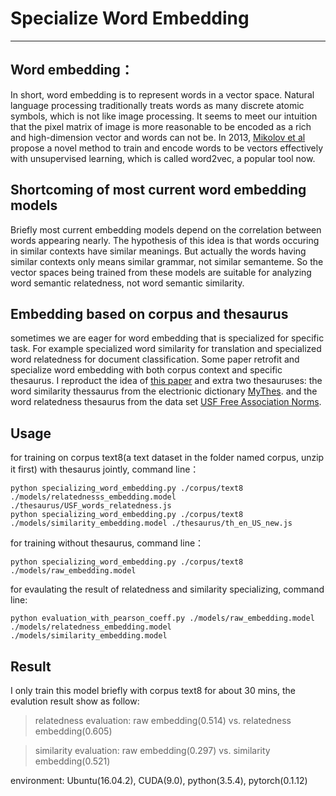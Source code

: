 # Specialize Word Embedding

------
## Word embedding：
In short, word embedding is to represent words in a vector space. Natural language processing traditionally treats words as many discrete atomic symbols, which is not like image processing. It seems to meet our intuition that the pixel matrix of image is more reasonable to be encoded as a rich and high-dimension vector and words can not be. In 2013, [Mikolov et al][1] propose a novel method to train and encode words to be vectors effectively with unsupervised learning, which is called word2vec, a popular tool now.

## Shortcoming of most current word embedding models
Briefly most current embedding models depend on the correlation between words appearing nearly. The hypothesis of this idea is that words occuring in similar contexts have similar meanings. But actually the words having similar contexts only means similar grammar, not similar semanteme. So the vector spaces being trained from these models are suitable for analyzing word semantic relatedness, not word semantic similarity.
## Embedding based on corpus and thesaurus
sometimes we are eager for word embedding that is specialized for specific task. For example specialized word similarity for translation and specialized word relatedness for document classification. Some paper retrofit and specialize word embedding with both corpus context and specific thesaurus. I reproduct the idea of [this paper][2] and extra two thesauruses: the word similarity thessaurus from the electrionic dictionary [MyThes][3]. and the word relatedness thesaurus from the data set [USF Free Association Norms][4]. 

## Usage
for training on corpus text8(a text dataset in the folder named corpus, unzip it first) with thesaurus jointly, command  line：
```shell
python specializing_word_embedding.py ./corpus/text8 ./models/relatednesss_embedding.model ./thesaurus/USF_words_relatedness.js
python specializing_word_embedding.py ./corpus/text8 ./models/similarity_embedding.model ./thesaurus/th_en_US_new.js
```
for training without thesaurus, command  line：
```shell
python specializing_word_embedding.py ./corpus/text8 ./models/raw_embedding.model
```
for evaulating the result of relatedness and similarity specializing, command line:
```shell
python evaluation_with_pearson_coeff.py ./models/raw_embedding.model ./models/relatedness_embedding.model ./models/similarity_embedding.model
```
## Result
I only train this model briefly with corpus text8 for about 30 mins, the evalution result show as follow:
> relatedness evaluation: raw embedding(0.514) vs. relatedness embedding(0.605)

> similarity evaluation: raw embedding(0.297) vs. similarity embedding(0.521)

environment: Ubuntu(16.04.2), CUDA(9.0), python(3.5.4), pytorch(0.1.12)


[1]:https://papers.nips.cc/paper/5021-distributed-representations-of-words-and-phrases-and-their-compositionality.pdf
[2]:http://www.aclweb.org/anthology/D15-1242
[3]:http://www.openoffice.org/lingucomponent/thesaurus.html
[4]:http://w3.usf.edu/FreeAssociation/
